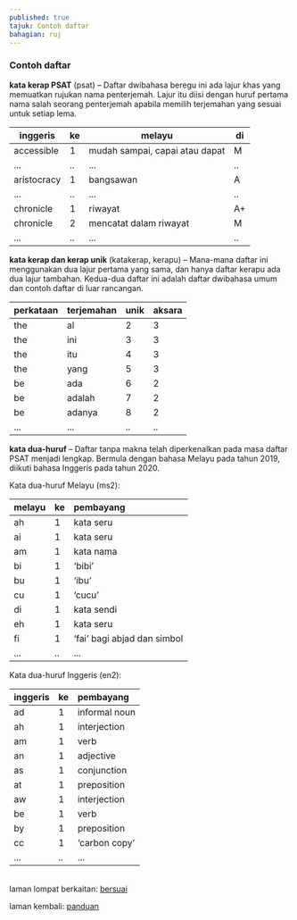 ```yaml
---
published: true
tajuk: Contoh daftar
bahagian: ruj
---
```


### Contoh daftar

**kata kerap PSAT** (psat)
&ndash; Daftar dwibahasa beregu ini ada lajur khas yang
memuatkan rujukan nama penterjemah. Lajur itu diisi dengan
huruf pertama nama salah seorang penterjemah apabila memilih
terjemahan yang sesuai untuk setiap lema.

| inggeris    | ke | melayu                         | di |
| ----------- | -- | ------------------------------ | -- |
| accessible  | 1  | mudah sampai, capai atau dapat | M  |
| ...         | .. | ...                            | .. |
| aristocracy | 1  | bangsawan                      | A  |
| ...         | .. | ...                            | .. |
| chronicle   | 1  | riwayat                        | A+ |
| chronicle   | 2  | mencatat dalam riwayat         | M  |
| ...         | .. | ...                            | .. |

**kata kerap dan kerap unik** (katakerap, kerapu)
&ndash; Mana-mana daftar ini menggunakan dua lajur pertama
yang sama, dan hanya daftar kerapu ada dua lajur tambahan.
Kedua-dua daftar ini adalah daftar dwibahasa umum dan contoh
daftar di luar rancangan.

| perkataan | terjemahan  | unik | aksara |
| --------- | ----------- | ---- | ------ |
| the       | al          | 2    | 3      |
| the       | ini         | 3    | 3      |
| the       | itu         | 4    | 3      |
| the       | yang        | 5    | 3      |
| be        | ada         | 6    | 2      |
| be        | adalah      | 7    | 2      |
| be        | adanya      | 8    | 2      |
| ...       | ...         | ..   | ..     |

**kata dua-huruf**
&ndash; Daftar tanpa makna telah diperkenalkan pada masa
daftar PSAT menjadi lengkap. Bermula dengan bahasa Melayu
pada tahun 2019, diikuti bahasa Inggeris pada tahun 2020.

Kata dua-huruf Melayu (ms2):

| melayu | ke | pembayang                   |
|:------ |:-- |:--------------------------- |
| ah     | 1  | kata seru                   |
| ai     | 1  | kata seru                   |
| am     | 1  | kata nama                   |
| bi     | 1  | ‘bibi’                      |
| bu     | 1  | ‘ibu’                       |
| cu     | 1  | ‘cucu’                      |
| di     | 1  | kata sendi                  |
| eh     | 1  | kata seru                   |
| fi     | 1  | ‘fai’ bagi abjad dan simbol |
| ...    | .. | ...                         |

Kata dua-huruf Inggeris (en2):

| inggeris | ke | pembayang     |
|:-------- |:-- |:------------- |
| ad       | 1  | informal noun |
| ah       | 1  | interjection  |
| am       | 1  | verb          |
| an       | 1  | adjective     |
| as       | 1  | conjunction   |
| at       | 1  | preposition   |
| aw       | 1  | interjection  |
| be       | 1  | verb          |
| by       | 1  | preposition   |
| cc       | 1  | ‘carbon copy’ |
| ...      | .. | ...           |

&nbsp;  
laman lompat berkaitan: [bersuai][1]

laman kembali: [panduan][0]

  [0]: ../index.md
  [1]: ../../bersuai.md
